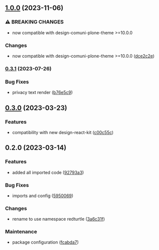 ## [1.0.0](https://github.com/RedTurtle/volto-newsletter/compare/v0.3.1...v1.0.0) (2023-11-06)


### ⚠ BREAKING CHANGES

* now compatible with design-comuni-plone-theme >=10.0.0

### Changes

* now compatible with design-comuni-plone-theme >=10.0.0 ([dce2c2e](https://github.com/RedTurtle/volto-newsletter/commit/dce2c2e800908ae111ea7c2d6758671d000637b2))

### [0.3.1](https://github.com/RedTurtle/volto-newsletter/compare/v0.3.0...v0.3.1) (2023-07-26)


### Bug Fixes

* privacy text render ([b76e5c9](https://github.com/RedTurtle/volto-newsletter/commit/b76e5c99bf1776db93e3a5bad175842982e94527))

## [0.3.0](https://github.com/RedTurtle/volto-newsletter/compare/v0.2.0...v0.3.0) (2023-03-23)


### Features

* compatibility with new design-react-kit ([c00c55c](https://github.com/RedTurtle/volto-newsletter/commit/c00c55cd3bc0e2b12dab26e7731e158336e70ee5))

## 0.2.0 (2023-03-14)


### Features

* added all imported code ([92793a3](https://github.com/RedTurtle/volto-newsletter/commit/92793a342efdee94baec3536861acc049c566619))


### Bug Fixes

* imports and config ([5950069](https://github.com/RedTurtle/volto-newsletter/commit/59500692fe020a374f7ed13806d1c7938cf365e3))


### Changes

* rename to use namespace redturtle ([3a6c31f](https://github.com/RedTurtle/volto-newsletter/commit/3a6c31f58deb8747d0c7a383dd765b9ec2e8bee0))


### Maintenance

* package configuration ([fcabda7](https://github.com/RedTurtle/volto-newsletter/commit/fcabda7470bcebfd43bcf0b3599febf26a2c25d8))

